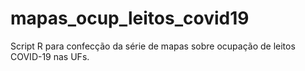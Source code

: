 # mapas_ocup_leitos_covid19
Script R para confecção da série de mapas sobre ocupação de leitos COVID-19 nas UFs.
